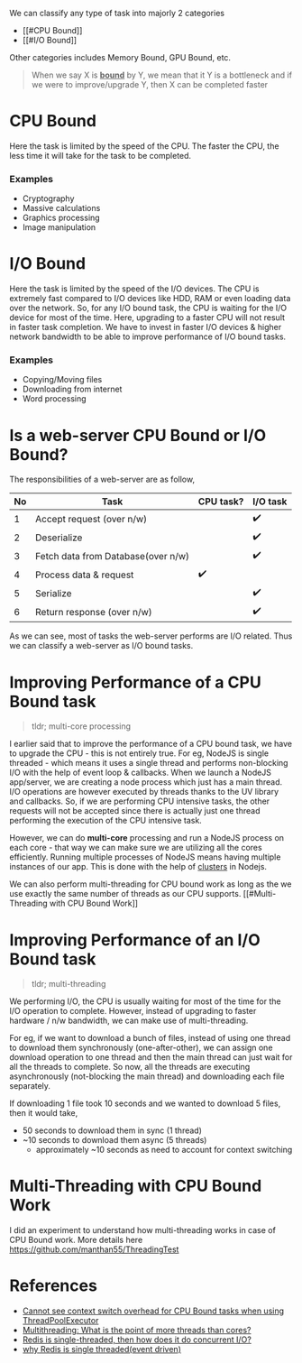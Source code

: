 We can classify any type of task into majorly 2 categories

- [[#CPU Bound]]
- [[#I/O Bound]]

Other categories includes Memory Bound, GPU Bound, etc.

> When we say X is **<u>bound</u>** by Y, we mean that it Y is a bottleneck and if we were to improve/upgrade Y, then X can be completed faster
# CPU Bound
Here the task is limited by the speed of the CPU. The faster the CPU, the less time it will take for the task to be completed.
### Examples
- Cryptography
- Massive calculations
- Graphics processing
- Image manipulation
# I/O Bound
Here the task is limited by the speed of the I/O devices. The CPU is extremely fast compared to I/O devices like HDD, RAM or even loading data over the network. So, for any I/O bound task, the CPU is waiting for the I/O device for most of the time. Here, upgrading to a faster CPU will not result in faster task completion. We have to invest in faster I/O devices & higher network bandwidth to be able to improve performance of I/O bound tasks.
### Examples
- Copying/Moving files
- Downloading from internet
- Word processing

# Is a web-server CPU Bound or I/O Bound?
The responsibilities of a web-server are as follow,

| No  | Task                               | CPU task? | I/O task |
| --- | ---------------------------------- | --------- | -------- |
| 1   | Accept request (over n/w)          |           | ✔️       |
| 2   | Deserialize                        |           | ✔️       |
| 3   | Fetch data from Database(over n/w) |           | ✔️       |
| 4   | Process data & request             | ✔️        |          |
| 5   | Serialize                          |           | ✔️       |
| 6   | Return response (over n/w)         |           | ✔️         |

As we can see, most of tasks the web-server performs are I/O related. Thus we can classify a web-server as I/O bound tasks.
# Improving Performance of a CPU Bound task
> tldr; multi-core processing

I earlier said that to improve the performance of a CPU bound task, we have to upgrade the CPU - this is not entirely true. For eg, NodeJS is single threaded - which means it uses a single thread and performs non-blocking I/O with the help of event loop & callbacks. When we launch a NodeJS app/server, we are creating a node process which just has a main thread. I/O operations are however executed by threads thanks to the UV library and callbacks. So, if we are performing CPU intensive tasks, the other requests will not be accepted since there is actually just one thread performing the execution of the CPU intensive task.

However, we can do **multi-core** processing and run a NodeJS process on each core - that way we can make sure we are utilizing all the cores efficiently. Running multiple processes of NodeJS means having multiple instances of our app. This is done with the help of [clusters](https://stackoverflow.com/a/16974684) in Nodejs.

We can also perform multi-threading for CPU bound work as long as the we use exactly the same number of threads as our CPU supports. [[#Multi-Threading with CPU Bound Work]]

# Improving Performance of an I/O Bound task
> tldr; multi-threading

We performing I/O, the CPU is usually waiting for most of the time for the I/O operation to complete. However, instead of upgrading to faster hardware / n/w bandwidth, we can make use of multi-threading. 

For eg, if we want to download a bunch of files, instead of using one thread to download them synchronously (one-after-other), we can assign one download operation to one thread and then the main thread can just wait for all the threads to complete. So now, all the threads are executing asynchronously (not-blocking the main thread) and downloading each file separately.

If downloading 1 file took 10 seconds and we wanted to download 5 files, then it would take,
- 50 seconds to download them in sync (1 thread)
- ~10 seconds to download them async (5 threads)
	- approximately ~10 seconds as need to account for context switching

# Multi-Threading with CPU Bound Work
I did an experiment to understand how multi-threading works in case of CPU Bound work. More details here <https://github.com/manthan55/ThreadingTest>

# References
- [Cannot see context switch overhead for CPU Bound tasks when using ThreadPoolExecutor](https://stackoverflow.com/questions/65370889/cannot-see-context-switch-overhead-for-cpu-bound-tasks-when-using-threadpoolexec)
- [Multithreading: What is the point of more threads than cores?](https://stackoverflow.com/questions/3126154/multithreading-what-is-the-point-of-more-threads-than-cores)
- [Redis is single-threaded, then how does it do concurrent I/O?](https://stackoverflow.com/questions/10489298/redis-is-single-threaded-then-how-does-it-do-concurrent-i-o/10495458#10495458)
- [why Redis is single threaded(event driven)](https://stackoverflow.com/questions/45364256/why-redis-is-single-threadedevent-driven/45374864)